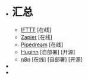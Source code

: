 - # 汇总
	- [IFTTT](https://ifttt.com/) [在线]
	- [Zapier](https://zapier.com/) [在线]
	- [Pipedream](https://pipedream.com/) [在线]
	- [Huginn](https://github.com/huginn/huginn) [自部署] [开源]
	- [n8n](https://n8n.io/) [在线] [自部署] [开源]
-
-